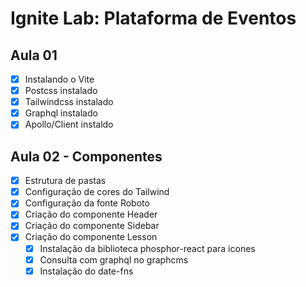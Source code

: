 # Ignite Lab: Plataforma de Eventos

## Aula 01 
- [X] Instalando o Vite
- [X] Postcss instalado
- [X] Tailwindcss instalado
- [X] Graphql instalado
- [X] Apollo/Client instaldo

## Aula 02 - Componentes
- [X] Estrutura de pastas
- [X] Configuração de cores do Tailwind
- [X] Configuração da fonte Roboto
- [X] Criação do componente Header
- [X] Criação do componente Sidebar
- [X] Criação do componente Lesson
  - [X] Instalação da biblioteca phosphor-react para icones
  - [X] Consulta com graphql no graphcms
  - [X] Instalação do date-fns